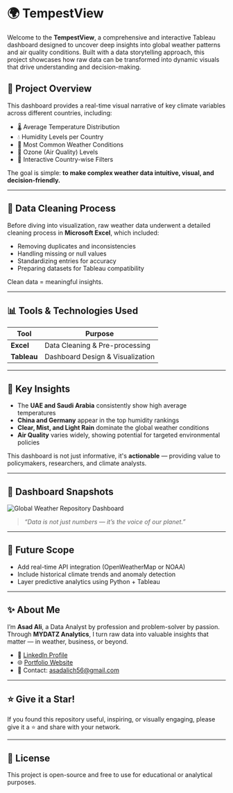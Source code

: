 # 🌍 TempestView 

Welcome to the **TempestView**, a comprehensive and interactive Tableau dashboard designed to uncover deep insights into global weather patterns and air quality conditions. Built with a data storytelling approach, this project showcases how raw data can be transformed into dynamic visuals that drive understanding and decision-making.

## 📌 Project Overview

This dashboard provides a real-time visual narrative of key climate variables across different countries, including:
- 🌡️ Average Temperature Distribution
- 💧 Humidity Levels per Country
- 🌈 Most Common Weather Conditions
- 🧪 Ozone (Air Quality) Levels
- 📍 Interactive Country-wise Filters

The goal is simple: **to make complex weather data intuitive, visual, and decision-friendly.**

---

## 🧹 Data Cleaning Process

Before diving into visualization, raw weather data underwent a detailed cleaning process in **Microsoft Excel**, which included:
- Removing duplicates and inconsistencies  
- Handling missing or null values  
- Standardizing entries for accuracy  
- Preparing datasets for Tableau compatibility

Clean data = meaningful insights.

---

## 📊 Tools & Technologies Used

| Tool        | Purpose                          |
|-------------|----------------------------------|
| **Excel**   | Data Cleaning & Pre-processing   |
| **Tableau** | Dashboard Design & Visualization |


---

## 🧠 Key Insights

- The **UAE and Saudi Arabia** consistently show high average temperatures  
- **China and Germany** appear in the top humidity rankings  
- **Clear, Mist, and Light Rain** dominate the global weather conditions  
- **Air Quality** varies widely, showing potential for targeted environmental policies

This dashboard is not just informative, it's **actionable** — providing value to policymakers, researchers, and climate analysts.

---

## 📸 Dashboard Snapshots

![Global Weather Repository Dashboard](./Tableau%201.png)

> _“Data is not just numbers — it’s the voice of our planet.”_

---

## 🚀 Future Scope

- Add real-time API integration (OpenWeatherMap or NOAA)
- Include historical climate trends and anomaly detection
- Layer predictive analytics using Python + Tableau

---

## ✨ About Me

I’m **Asad Ali**, a Data Analyst by profession and problem-solver by passion. Through **MYDATZ Analytics**, I turn raw data into valuable insights that matter — in weather, business, or beyond.

- 🔗 [LinkedIn Profile]((https://www.linkedin.com/in/asad-ali-80110027a/))
- 🌐 [Portfolio Website]((https://datz-asadanalyst.github.io/))
- 📧 Contact: asadalich56@gmail.com

---

## ⭐ Give it a Star!

If you found this repository useful, inspiring, or visually engaging, please give it a ⭐ and share with your network.

---

## 🔖 License

This project is open-source and free to use for educational or analytical purposes.


